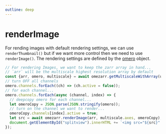 ```yaml
---
outline: deep
---
```


<script setup>
import Image from './components/Image.vue';
</script>

# renderImage

For rending images with default rendering settings, we can use `renderThumbnail()` but if we
want more control then we need to use `renderImage()`. The rendering settings are defined
by the [omero](https://ngff.openmicroscopy.org/latest/index.html#omero-md) object.

```js
// For rendering Images, we want to keep the zarr array in hand...
// `arr` will be the multiscale highest resolution array by default
const {arr, omero, multiscale} = await omezarr.getMultiscaleWithArray(url);
// turn OFF all channels
omero.channels.forEach((ch) => (ch.active = false));
// for each channel...
omero.channels.forEach(async (channel, index) => {
  // deepcopy omero for each channel...
  let omeroCopy = JSON.parse(JSON.stringify(omero));
  // turn on the channel we want to render...
  omeroCopy.channels[index].active = true;
  let src = await omezarr.renderImage(arr, multiscale.axes, omeroCopy);
  document.getElementById("splitview").innerHTML += `<img src="${src}" />`;
});
```


<ClientOnly>
<Image url="https://uk1s3.embassy.ebi.ac.uk/idr/zarr/v0.4/idr0062A/6001240.zarr" />
</ClientOnly>

<div :class="$style.clear_left"></div>




<style module>
.clear_left {
  clear: left;
}
</style>
